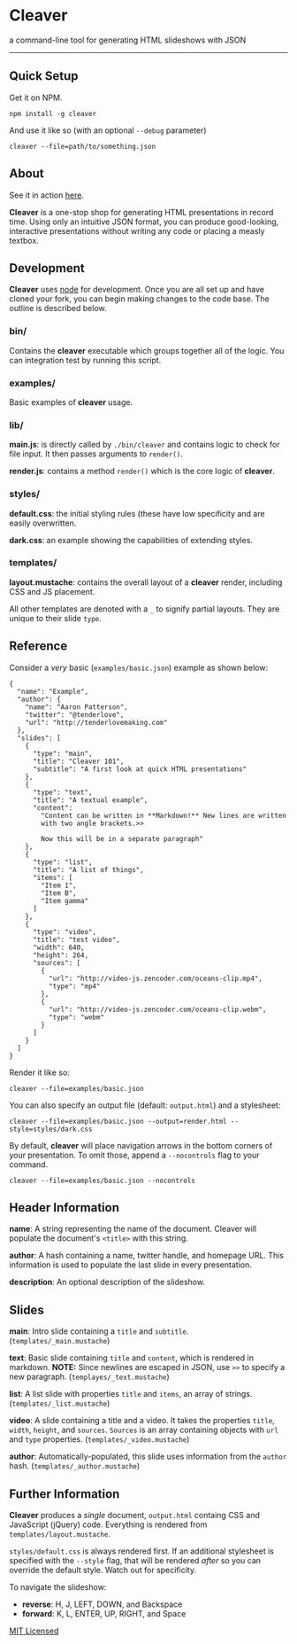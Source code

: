 # Cleaver

a command-line tool for generating HTML slideshows with JSON

---

## Quick Setup

Get it on NPM.

```
npm install -g cleaver
```

And use it like so (with an optional `--debug` parameter)

```
cleaver --file=path/to/something.json
```

## About

See it in action [here](http://prezjordan.github.com/cleaver).

**Cleaver** is a one-stop shop for generating HTML presentations in
record time. Using only an intuitive JSON format, you can produce
good-looking, interactive presentations without writing any code
or placing a measly textbox.

## Development

**Cleaver** uses [node](http://nodejs.org) for development. Once you are
  all set up and have cloned your fork, you can begin making
  changes to the code base. The outline is described below.

### bin/

Contains the **cleaver** executable which groups together all of the
  logic. You can integration test by running this script.

### examples/

Basic examples of **cleaver** usage.

### lib/

**main.js**: is directly called by `./bin/cleaver` and contains logic to
  check for file input. It then passes arguments to `render()`.

**render.js**: contains a method `render()` which is the core logic of
  **cleaver**.

### styles/

**default.css**: the initial styling rules (these have low specificity
  and are easily overwritten.

**dark.css**: an example showing the capabilities of extending styles.

### templates/

**layout.mustache**: contains the overall layout of a **cleaver**
  render, including CSS and JS placement.

All other templates are denoted with a `_` to signify partial layouts.
  They are unique to their slide `type`.

## Reference

Consider a *very* basic (`examples/basic.json`) example as shown below:

```
{
  "name": "Example",
  "author": {
    "name": "Aaron Patterson",
    "twitter": "@tenderlove",
    "url": "http://tenderlovemaking.com"
  },
  "slides": [
    {
      "type": "main",
      "title": "Cleaver 101",
      "subtitle": "A first look at quick HTML presentations"
    },
    {
      "type": "text",
      "title": "A textual example",
      "content": 
        "Content can be written in **Markdown!** New lines are written
        with two angle brackets.>>

        Now this will be in a separate paragraph"
    },
    {
      "type": "list",
      "title": "A list of things",
      "items": [
        "Item 1",
        "Item B",
        "Item gamma"
      ]
    },
    {
      "type": "video",
      "title": "test video",
      "width": 640,
      "height": 264,
      "sources": [
        {
          "url": "http://video-js.zencoder.com/oceans-clip.mp4",
          "type": "mp4" 
        },
        {
          "url": "http://video-js.zencoder.com/oceans-clip.webm",
          "type": "webm" 
        }
      ]
    }
  ]
}
```

Render it like so:

```
cleaver --file=examples/basic.json
```

You can also specify an output file (default: `output.html`) and a
stylesheet:

```
cleaver --file=examples/basic.json --output=render.html --style=styles/dark.css
```

By default, **cleaver** will place navigation arrows in the bottom
  corners of your presentation. To omit those, append a `--nocontrols`
  flag to your command.

```
cleaver --file=examples/basic.json --nocontrols
```

## Header Information

**name**: A string representing the name of the document. Cleaver will
  populate the document's `<title>` with this string.

**author**: A hash containing a name, twitter handle, and homepage URL. This information
  is used to populate the last slide in every presentation.

**description**: An optional description of the slideshow.

## Slides

**main**: Intro slide containing a `title` and `subtitle`. (`templates/_main.mustache`)

**text**: Basic slide containing `title` and `content`, which is rendered in markdown. 
  **NOTE:** Since newlines are escaped in JSON, use `>>` to specify a new paragraph. (`templayes/_text.mustache`)

**list**: A list slide with properties `title` and `items`, an array of strings. (`templates/_list.mustache`)

**video**: A slide containing a title and a video. It takes the properties `title`, `width`, `height`, and `sources`. `Sources` is an array containing objects with `url` and `type` properties. (`templates/_video.mustache`)

**author**: Automatically-populated, this slide uses information from the `author` hash. (`templates/_author.mustache`)

## Further Information

**Cleaver** produces a *single* document, `output.html` containg CSS and JavaScript (jQuery) code. Everything is 
  rendered from `templates/layout.mustache`.

`styles/default.css` is always rendered first. If an additional
  stylesheet is specified with the `--style` flag, that will be rendered
  *after* so you can override the default style. Watch out for specificity.

To navigate the slideshow: 

* **reverse**: H, J, LEFT, DOWN, and Backspace
* **forward**: K, L, ENTER, UP, RIGHT, and Space

[MIT Licensed](https://github.com/prezjordan/cleaver/blob/master/LICENSE)
